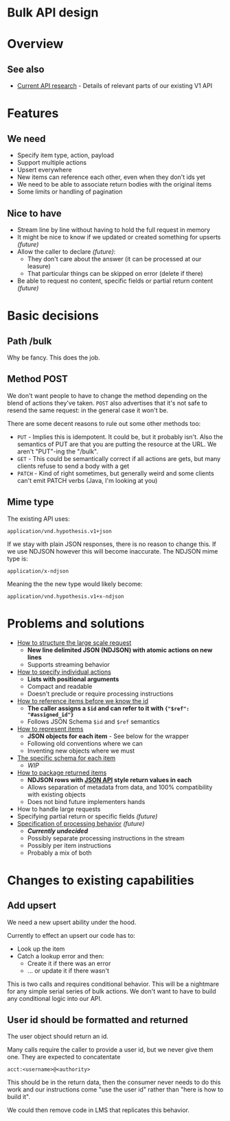# Bulk API design

# Overview


## See also

 * [Current API research](research/current-api.md) - Details of relevant parts of our existing V1 API

# Features

## We need

* Specify item type, action, payload
* Support multiple actions
* Upsert everywhere
* New items can reference each other, even when they don't ids yet
* We need to be able to associate return bodies with the original items
* Some limits or handling of pagination

## Nice to have

* Stream line by line without having to hold the full request in memory
* It might be nice to know if we updated or created something for upserts _(future)_
* Allow the caller to declare _(future)_:
  * They don't care about the answer (it can be processed at our leasure)
  * That particular things can be skipped on error (delete if there)
* Be able to request no content, specific fields or partial return content _(future)_

# Basic decisions

## Path /bulk

Why be fancy. This does the job.

## Method POST

We don't want people to have to change the method depending on the blend of 
actions they've taken. `POST` also advertises that it's not safe to resend the
same request: in the general case it won't be.

There are some decent reasons to rule out some other methods too:

 * `PUT` - Implies this is idempotent. It could be, but it probably isn't. Also 
   the semantics of PUT are that you are putting the resource at the URL. We
   aren't "PUT"-ing the "/bulk".
 * `GET` - This could be semantically correct if all actions are gets, but many
   clients refuse to send a body with a get
 * `PATCH` - Kind of right sometimes, but generally weird and some clients 
   can't emit PATCH verbs (Java, I'm looking at you)

## Mime type

The existing API uses:

    application/vnd.hypothesis.v1+json
    
If we stay with plain JSON responses, there is no reason to change this. If we
use NDJSON however this will become inaccurate. The NDJSON mime type is:

    application/x-ndjson
    
Meaning the the new type would likely become:

    application/vnd.hypothesis.v1+x-ndjson

# Problems and solutions

* [How to structure the large scale request](solutions/global-structuring.md)
  * __New line delimited JSON (NDJSON) with atomic actions on new lines__
  * Supports streaming behavior
* [How to specify individual actions](solutions/individual-actions.md)
  * __Lists with positional arguments__
  * Compact and readable
  * Doesn't preclude or require processing instructions 
* [How to reference items before we know the id](solutions/referencing-items.md)
  * __The caller assigns a `$id` and can refer to it with `{"$ref": "#assigned_id"}`__
  * Follows JSON Schema `$id` and `$ref` semantics
* [How to represent items](solutions/representing-items.md)
  * __JSON objects for each item__ - See below for the wrapper
  * Following old conventions where we can
  * Inventing new objects where we must
* [The specific schema for each item](schema/index.md)
  * _WIP_
* [How to package returned items](solutions/packaging-response.md)
  * __NDJSON rows with [JSON API](https://jsonapi.org/format/#document-top-level) style return values in each__
  * Allows separation of metadata from data, and 100% compatibility with existing objects
  * Does not bind future implementers hands 
* How to handle large requests
* Specifying partial return or specific fields _(future)_
* [Specification of processing behavior](solutions/processing-instructions.md) _(future)_
  * ___Currently undecided___
  * Possibly separate processing instructions in the stream
  * Possibly per item instructions
  * Probably a mix of both
  
  
# Changes to existing capabilities

## Add upsert

We need a new upsert ability under the hood.

Currently to effect an upsert our code has to:

 * Look up the item
 * Catch a lookup error and then:
     * Create it if there was an error
     * ... or update it if there wasn't
     
This is two calls and requires conditional behavior. This will be a nightmare 
for any simple serial series of bulk actions. We don't want to have to build
any conditional logic into our API.

## User id should be formatted and returned

The user object should return an id. 

Many calls require the caller to provide
a user id, but we never give them one. They are expected to concatentate

    acct:<username>@<authority>
    
This should be in the return data, then the consumer never needs to do this
work and our instructions come "use the user id" rather than "here is how to
build it".

We could then remove code in LMS that replicates this behavior.